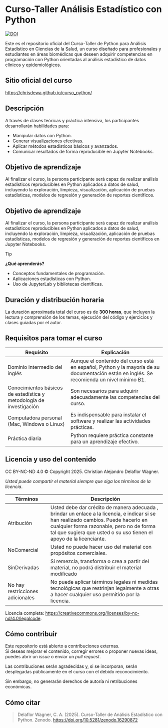 # Curso-Taller Análisis Estadístico con Python

[![DOI](https://zenodo.org/badge/DOI/10.5281/zenodo.16290872.svg)](https://doi.org/10.5281/zenodo.16290872)



Este es el repositorio oficial del Curso-Taller de Python para Análisis Estadístico en Ciencias de la Salud, un curso diseñado para profesionales y estudiantes en áreas biomédicas que deseen adquirir competencias en programación con Python orientadas al análisis estadístico de datos clínicos y epidemiológicos.

## Sitio oficial del curso

https://chrisdewa.github.io/curso_python/

## Descripción

A través de clases teóricas y práctica intensiva, los participantes desarrollarán habilidades para:

- Manipular datos con Python.
- Generar visualizaciones efectivas.
- Aplicar métodos estadísticos básicos y avanzados.
- Comunicar resultados de forma reproducible en Jupyter Notebooks.

## Objetivo de aprendizaje

Al finalizar el curso, la persona participante será capaz de realizar análisis estadísticos reproducibles en Python aplicados a datos de salud, incluyendo la exploración, limpieza, visualización, aplicación de pruebas estadísticas, modelos de regresión y generación de reportes científicos.

## Objetivo de aprendizaje

Al finalizar el curso, la persona participante será capaz de realizar análisis estadísticos reproducibles en Python aplicados a datos de salud, incluyendo la exploración, limpieza, visualización, aplicación de pruebas estadísticas, modelos de regresión y generación de reportes científicos en Jupyter Notebooks.


> [!TIP]
> **¿Qué aprenderás?**
> - Conceptos fundamentales de programación.
> - Aplicaciones estadísticas con Python.
> - Uso de JupyterLab y bibliotecas científicas.


## Duración y distribución horaria

La duración aproximada total del curso es de **300 horas**, que incluyen la lectura y comprensión de los temas, ejecución del código y ejercicios y clases guiadas por el autor.  

## Requisitos para tomar el curso

| Requisito | Explicación |
|-----------|------------|
| Dominio intermedio del inglés | Aunque el contenido del curso está en español, Python y la mayoría de su documentación están en inglés. Se recomienda un nivel mínimo B1. |
| Conocimientos básicos de estadística y metodología de investigación | Son necesarios para adquirir adecuadamente las competencias del curso. |
| Computadora personal (Mac, Windows o Linux) | Es indispensable para instalar el software y realizar las actividades prácticas. |
| Práctica diaria | Python requiere práctica constante para un aprendizaje efectivo. |

## Licencia y uso del contenido

CC BY-NC-ND 4.0 © Copyright 2025. Christian Alejandro Delaflor Wagner.

*Usted puede compartir el material siempre que siga los términos de la licencia*.


|Términos|Descripción|
|---|---|
|Atribución|Usted debe dar crédito de manera adecuada , brindar un enlace a la licencia, e indicar si se han realizado cambios. Puede hacerlo en cualquier forma razonable, pero no de forma tal que sugiera que usted o su uso tienen el apoyo de la licenciante. |
|NoComercial|Usted no puede hacer uso del material con propósitos comerciales.|
|SinDerivadas|Si remezcla, transforma o crea a partir del material, no podrá distribuir el material modificado|
|No hay restricciones adicionales|No puede aplicar términos legales ni medidas tecnológicas que restrinjan legalmente a otras a hacer cualquier uso permitido por la licencia.|

Licencia completa: https://creativecommons.org/licenses/by-nc-nd/4.0/legalcode.


## Cómo contribuir

Este repositorio está abierto a contribuciones externas.  
Si deseas mejorar el contenido, corregir errores o proponer nuevas ideas, puedes abrir un *issue* o enviar un *pull request*.  

Las contribuciones serán agradecidas y, si se incorporan, serán desplegadas públicamente en el curso con el debido reconocimiento.  

Sin embargo, no generarán derechos de autoría ni retribuciones económicas.


## Cómo citar

> Delaflor Wagner, C. A. (2025). Curso-Taller de Análisis Estadístico con Python. Zenodo. https://doi.org/10.5281/zenodo.16290872